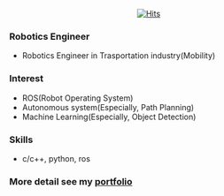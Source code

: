 <!--
**KimHyung/KimHyung** is a ✨ _special_ ✨ repository because its `README.md` (this file) appears on your GitHub profile.

Here are some ideas to get you started:

- 🔭 I’m currently working on ...
- 🌱 I’m currently learning ...
- 👯 I’m looking to collaborate on ...
- 🤔 I’m looking for help with ...
- 💬 Ask me about ...
- 📫 How to reach me: ...
- 😄 Pronouns: ...
- ⚡ Fun fact: ...
-->
<div align=center>

[![Hits](https://hits.seeyoufarm.com/api/count/incr/badge.svg?url=https%3A%2F%2Fgithub.com%2FKimhyung&count_bg=%23088AFF&title_bg=%2319EEFF&icon=probot.svg&icon_color=%230016FF&title=hits&edge_flat=false)](https://hits.seeyoufarm.com)

</div>

### Robotics Engineer
- Robotics Engineer in Trasportation industry(Mobility)

### Interest
- ROS(Robot Operating System)
- Autonomous system(Especially, Path Planning)
- Machine Learning(Especially, Object Detection)

### Skills
- c/c++, python, ros

### More detail see my [portfolio](https://github.com/KimHyung/portfolio)
<!-- 
<div align=left>
  
[![Gmail Badge](https://img.shields.io/badge/-Gmail-d14836?style=flat-square&logo=Gmail&logoColor=white&link=mailto:kty5989@gmail.com)](mailto:kty5989@gmail.com)
</div>
 -->
